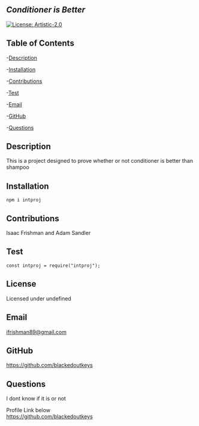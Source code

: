 
  
  ## *Conditioner is Better*
  
  [![License: Artistic-2.0](https://img.shields.io/badge/License-Perl-0298c3.svg)](https://opensource.org/licenses/Artistic-2.0)
  
  ## Table of Contents

  -[Description](#Description) <br>

  -[Installation](#Installation) <br>

  -[Contributions](#Contributions) <br>

  -[Test](#Test) <br>

  -[Email](#Email) <br>

  -[GitHub](#Github) <br>

  -[Questions](#Questions) <br>

  ## Description
  This is a project designed to prove whether or not conditioner is better than shampoo

  ## Installation
  `npm i intproj`

  ## Contributions
  Isaac Frishman and Adam Sandler

  ## Test
  `const intproj = require("intproj");`

  ## License
  Licensed under undefined

  ## Email
  ifrishman89@gmail.com

  ## GitHub
  https://github.com/blackedoutkeys <br>

  ## Questions 
  I dont know if it is or not

  Profile Link below <br>
  https://github.com/blackedoutkeys <br>
